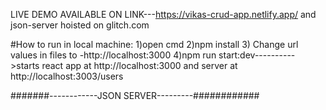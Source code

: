 LIVE DEMO AVAILABLE ON LINK---https://vikas-crud-app.netlify.app/
and json-server hoisted on glitch.com

#How to run in local machine:
1)open cmd
2)npm install
3) Change url values in files to -http://localhost:3000
4)npm run start:dev---------->starts react app at http://localhost:3000 and server at http://localhost:3003/users



#######------------JSON SERVER---------############
